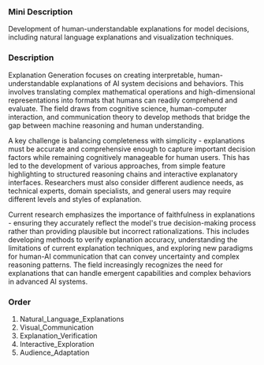 ### Mini Description

Development of human-understandable explanations for model decisions, including natural language explanations and visualization techniques.

### Description

Explanation Generation focuses on creating interpretable, human-understandable explanations of AI system decisions and behaviors. This involves translating complex mathematical operations and high-dimensional representations into formats that humans can readily comprehend and evaluate. The field draws from cognitive science, human-computer interaction, and communication theory to develop methods that bridge the gap between machine reasoning and human understanding.

A key challenge is balancing completeness with simplicity - explanations must be accurate and comprehensive enough to capture important decision factors while remaining cognitively manageable for human users. This has led to the development of various approaches, from simple feature highlighting to structured reasoning chains and interactive explanatory interfaces. Researchers must also consider different audience needs, as technical experts, domain specialists, and general users may require different levels and styles of explanation.

Current research emphasizes the importance of faithfulness in explanations - ensuring they accurately reflect the model's true decision-making process rather than providing plausible but incorrect rationalizations. This includes developing methods to verify explanation accuracy, understanding the limitations of current explanation techniques, and exploring new paradigms for human-AI communication that can convey uncertainty and complex reasoning patterns. The field increasingly recognizes the need for explanations that can handle emergent capabilities and complex behaviors in advanced AI systems.

### Order

1. Natural_Language_Explanations
2. Visual_Communication
3. Explanation_Verification
4. Interactive_Exploration
5. Audience_Adaptation
